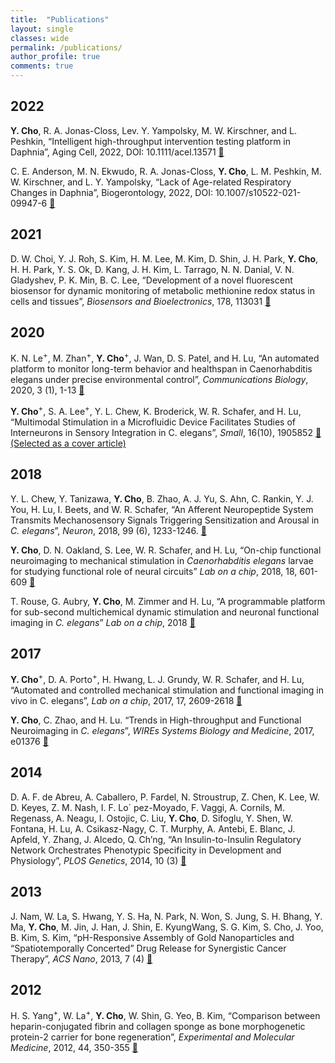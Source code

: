 ```yaml
---
title:  "Publications"
layout: single
classes: wide
permalink: /publications/
author_profile: true
comments: true
---
```


## 2022
__<b>Y. Cho</b>__, R. A. Jonas-Closs, Lev. Y. Yampolsky, M. W. Kirschner, and L. Peshkin, “Intelligent high-throughput intervention testing platform in Daphnia”, Aging Cell, 2022, DOI: 10.1111/acel.13571 [🔗](https://onlinelibrary.wiley.com/doi/10.1111/acel.13571)

C. E. Anderson, M. N. Ekwudo, R. A. Jonas-Closs, __<b>Y. Cho</b>__, L. M. Peshkin, M. W. Kirschner, and L. Y. Yampolsky, “Lack of Age-related Respiratory Changes in Daphnia”, Biogerontology, 2022, DOI: 10.1007/s10522-021-09947-6 [🔗](https://link.springer.com/article/10.1007/s10522-021-09947-6)

## 2021
D. W. Choi, Y. J. Roh, S. Kim, H. M. Lee, M. Kim, D. Shin, J. H. Park, __<b>Y. Cho</b>__, H. H. Park, Y. S. Ok, D. Kang, J. H. Kim, L. Tarrago, N. N. Danial, V. N. Gladyshev, P. K. Min, B. C. Lee, “Development of a novel fluorescent biosensor for dynamic monitoring of metabolic methionine redox status in cells and tissues”, _Biosensors and Bioelectronics_, 178, 113031 [🔗](https://www.sciencedirect.com/science/article/pii/S0956566321000671)

## 2020
K. N. Le<sup>+</sup>, M. Zhan<sup>+</sup>, __Y. Cho__<sup>+</sup>, J. Wan, D. S. Patel, and H. Lu, “An automated platform to monitor long-term behavior and healthspan in Caenorhabditis elegans under precise environmental control”, _Communications Biology_, 2020, 3 (1), 1-13 [🔗](https://www.nature.com/articles/s42003-020-1013-2)
 
__Y. Cho__<sup>+</sup>, S. A. Lee<sup>+</sup>, Y. L. Chew, K. Broderick, W. R. Schafer, and H. Lu, “Multimodal Stimulation in a Microfluidic Device Facilitates Studies of Interneurons in Sensory Integration in C. elegans”, _Small_, 16(10), 1905852 [🔗](https://onlinelibrary.wiley.com/doi/10.1002/smll.201905852) [(Selected as a cover article)](https://onlinelibrary.wiley.com/toc/16136829/2020/16/10)

## 2018
Y. L. Chew, Y. Tanizawa, __Y. Cho__, B. Zhao, A. J. Yu, S. Ahn, C. Rankin, Y. J. You, H. Lu, I. Beets, and W. R. Schafer, “An Afferent Neuropeptide System Transmits Mechanosensory Signals Triggering Sensitization and Arousal in _C. elegans_”, _Neuron_, 2018, 99 (6), 1233-1246. [🔗](https://www.sciencedirect.com/science/article/pii/S0896627318306767)

__Y. Cho__, D. N. Oakland, S. Lee, W. R. Schafer, and H. Lu, “On-chip functional neuroimaging to mechanical stimulation in _Caenorhabditis elegans_ larvae for studying functional role of neural circuits” _Lab on a chip_, 2018, 18, 601-609 [🔗](https://pubs.rsc.org/en/content/articlelanding/2018/lc/c7lc01201b)

T. Rouse, G. Aubry, __Y. Cho__, M. Zimmer and H. Lu, “A programmable platform for sub-second multichemical dynamic stimulation and neuronal functional imaging in _C. elegans_” _Lab on a chip_, 2018 [🔗](https://pubs.rsc.org/en/content/articlelanding/2018/lc/c7lc01116d)

## 2017
__Y. Cho__<sup>+</sup>, D. A. Porto<sup>+</sup>, H. Hwang, L. J. Grundy, W. R. Schafer, and H. Lu, “Automated and controlled mechanical stimulation and functional imaging in vivo in C. elegans”, _Lab on a chip_, 2017, 17, 2609-2618 [🔗](https://pubs.rsc.org/en/content/articlelanding/2017/lc/c7lc00465f)

__Y. Cho__, C. Zhao, and H. Lu. “Trends in High-throughput and Functional Neuroimaging in _C. elegans_”, _WIREs Systems Biology and Medicine_, 2017, e01376 [🔗](https://wires.onlinelibrary.wiley.com/doi/10.1002/wsbm.1376)

## 2014
D. A. F. de Abreu, A. Caballero, P. Fardel, N. Stroustrup, Z. Chen, K. Lee, W. D. Keyes, Z. M. Nash, I. F. Lo´ pez-Moyado, F. Vaggi, A. Cornils, M. Regenass, A. Neagu, I. Ostojic, C. Liu, __Y. Cho__, D. Sifoglu, Y. Shen, W. Fontana, H. Lu, A. Csikasz-Nagy, C. T. Murphy, A. Antebi, E. Blanc, J. Apfeld, Y. Zhang, J. Alcedo, Q. Ch’ng, “An Insulin-to-Insulin Regulatory Network Orchestrates Phenotypic Specificity in Development and Physiology”, _PLOS Genetics_, 2014, 10 (3) [🔗](https://journals.plos.org/plosgenetics/article?id=10.1371/journal.pgen.1004225)

## 2013
J. Nam, W. La, S. Hwang, Y. S. Ha, N. Park, N. Won, S. Jung, S. H. Bhang, Y. Ma, __Y. Cho__, M. Jin, J. Han, J. Shin, E. KyungWang, S. G. Kim, S. Cho, J. Yoo, B. Kim, S. Kim, “pH-Responsive Assembly of Gold Nanoparticles and “Spatiotemporally Concerted” Drug Release for Synergistic Cancer Therapy”, _ACS Nano_, 2013, 7 (4) [🔗](https://pubs.acs.org/doi/10.1021/nn400223a)

## 2012
H. S. Yang<sup>+</sup>, W. La<sup>+</sup>, __Y. Cho__, W. Shin, G. Yeo, B. Kim, “Comparison between heparin-conjugated fibrin and collagen sponge as bone morphogenetic protein-2 carrier for bone regeneration”, _Experimental and Molecular Medicine_, 2012, 44, 350-355 [🔗](https://www.nature.com/articles/emm201239)
